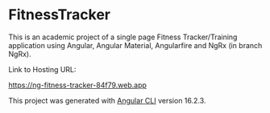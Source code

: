 # FitnessTracker

This is an academic project of a single page Fitness Tracker/Training application using Angular, Angular Material, Angularfire and NgRx (in branch NgRx).

Link to Hosting URL: 

https://ng-fitness-tracker-84f79.web.app


This project was generated with [Angular CLI](https://github.com/angular/angular-cli) version 16.2.3.

